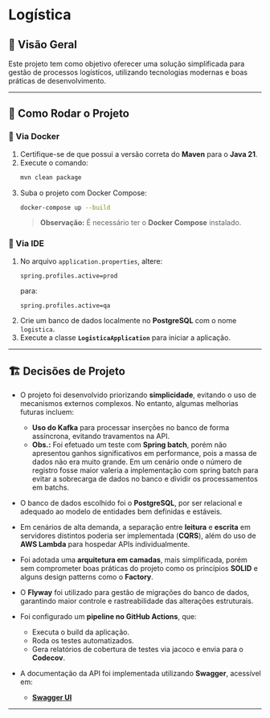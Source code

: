 # Logística

## 📌 Visão Geral
Este projeto tem como objetivo oferecer uma solução simplificada para gestão de processos logísticos, utilizando tecnologias modernas e boas práticas de desenvolvimento.

---

## 🚀 Como Rodar o Projeto

### 🔹 Via Docker
1. Certifique-se de que possui a versão correta do **Maven** para o **Java 21**.
2. Execute o comando:
   ```sh
   mvn clean package
   ```
3. Suba o projeto com Docker Compose:
   ```sh
   docker-compose up --build
   ```
   > **Observação:** É necessário ter o **Docker Compose** instalado.

### 🔹 Via IDE
1. No arquivo `application.properties`, altere:
   ```properties
   spring.profiles.active=prod
   ```
   para:
   ```properties
   spring.profiles.active=qa
   ```
2. Crie um banco de dados localmente no **PostgreSQL** com o nome `logistica`.
3. Execute a classe **`LogisticaApplication`** para iniciar a aplicação.

---

## 🏗️ Decisões de Projeto

- O projeto foi desenvolvido priorizando **simplicidade**, evitando o uso de mecanismos externos complexos. No entanto, algumas melhorias futuras incluem:
    - **Uso do Kafka** para processar inserções no banco de forma assíncrona, evitando travamentos na API.
    - **Obs.:** Foi efetuado um teste com **Spring batch**, porém não apresentou ganhos significativos em performance, pois a massa de dados não era muito grande. Em um cenário onde o número de registro fosse maior valeria a implementação com spring batch para evitar a sobrecarga de dados no banco e dividir os processamentos em batchs.
- O banco de dados escolhido foi o **PostgreSQL**, por ser relacional e adequado ao modelo de entidades bem definidas e estáveis.

- Em cenários de alta demanda, a separação entre **leitura** e **escrita** em servidores distintos poderia ser implementada (**CQRS**), além do uso de **AWS Lambda** para hospedar APIs individualmente.

- Foi adotada uma **arquitetura em camadas**, mais simplificada, porém sem comprometer boas práticas do projeto como os princípios **SOLID** e alguns design patterns como o **Factory**.

- O **Flyway** foi utilizado para gestão de migrações do banco de dados, garantindo maior controle e rastreabilidade das alterações estruturais.

- Foi configurado um **pipeline no GitHub Actions**, que:
    - Executa o build da aplicação.
    - Roda os testes automatizados.
    - Gera relatórios de cobertura de testes via jacoco e envia para o **Codecov**.

- A documentação da API foi implementada utilizando **Swagger**, acessível em:
    - **[Swagger UI](http://localhost:8080/swagger-ui/index.html)**

---